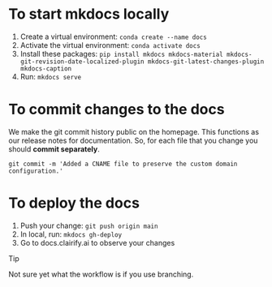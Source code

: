 # To start mkdocs locally

1. Create a virtual environment: ```conda create --name docs```
1. Activate the virtual environment: ```conda activate docs```
1. Install these packages: ```pip install mkdocs mkdocs-material mkdocs-git-revision-date-localized-plugin mkdocs-git-latest-changes-plugin mkdocs-caption```
1. Run: ```mkdocs serve```

# To commit changes to the docs

We make the git commit history public on the homepage. This functions as our release notes for documentation. So, for each file that you change you should **commit separately**.
```
git commit -m 'Added a CNAME file to preserve the custom domain configuration.'
```

# To deploy the docs

1. Push your change: ```git push origin main```
2. In local, run: ```mkdocs gh-deploy```
3. Go to docs.clairify.ai to observe your changes

> [!TIP]
> Not sure yet what the workflow is if you use branching.
